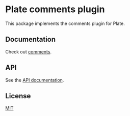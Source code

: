 # Plate comments plugin

This package implements the comments plugin for Plate.

## Documentation

Check out [comments](https://plate.udecode.io/docs/plugins/comments).

## API

See the [API documentation](https://plate-api.udecode.io/globals.html). 

## License

[MIT](../../LICENSE)
